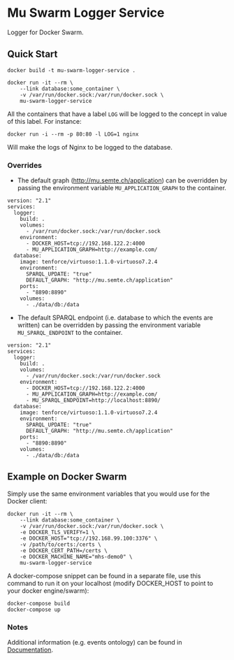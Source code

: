 Mu Swarm Logger Service
=======================

Logger for Docker Swarm.

Quick Start
-----------

```
docker build -t mu-swarm-logger-service .

docker run -it --rm \
    --link database:some_container \
    -v /var/run/docker.sock:/var/run/docker.sock \
    mu-swarm-logger-service
```

All the containers that have a label `LOG` will be logged to the concept in
value of this label. For instance:

```
docker run -i --rm -p 80:80 -l LOG=1 nginx
```

Will make the logs of Nginx to be logged to the database.


### Overrides

 *  The default graph (http://mu.semte.ch/application) can be overridden by passing the environment variable
    `MU_APPLICATION_GRAPH` to the container.
```
version: "2.1"
services:
  logger:
    build: .
    volumes:
      - /var/run/docker.sock:/var/run/docker.sock
    environment:
      - DOCKER_HOST=tcp://192.168.122.2:4000
      - MU_APPLICATION_GRAPH=http://example.com/
  database:
    image: tenforce/virtuoso:1.1.0-virtuoso7.2.4
    environment:
      SPARQL_UPDATE: "true"
      DEFAULT_GRAPH: "http://mu.semte.ch/application"
    ports:
      - "8890:8890"
    volumes:
      - ./data/db:/data
```
 *  The default SPARQL endpoint (i.e. database to which the events are written) can be overridden by passing the environment
    variable `MU_SPARQL_ENDPOINT` to the container.
```
version: "2.1"
services:
  logger:
    build: .
    volumes:
      - /var/run/docker.sock:/var/run/docker.sock
    environment:
      - DOCKER_HOST=tcp://192.168.122.2:4000
      - MU_APPLICATION_GRAPH=http://example.com/
      - MU_SPARQL_ENDPOINT=http://localhost:8890/
  database:
    image: tenforce/virtuoso:1.1.0-virtuoso7.2.4
    environment:
      SPARQL_UPDATE: "true"
      DEFAULT_GRAPH: "http://mu.semte.ch/application"
    ports:
      - "8890:8890"
    volumes:
      - ./data/db:/data
```

Example on Docker Swarm
-----------------------

Simply use the same environment variables that you would use for the Docker
client:

```
docker run -it --rm \
    --link database:some_container \
    -v /var/run/docker.sock:/var/run/docker.sock \
    -e DOCKER_TLS_VERIFY=1 \
    -e DOCKER_HOST="tcp://192.168.99.100:3376" \
    -v /path/to/certs:/certs \
    -e DOCKER_CERT_PATH=/certs \
    -e DOCKER_MACHINE_NAME="mhs-demo0" \
    mu-swarm-logger-service
```

A docker-compose snippet can be found in a separate file, use this command to run it on your localhost (modify DOCKER_HOST to point to your docker engine/swarm):
```
docker-compose build
docker-compose up
```

### Notes

Additional information (e.g. events ontology) can be found in [Documentation](./docs/README.md).
